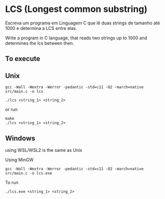 # LCS (Longest common substring)

Escreva um programa em Linguagem C que lê duas strings de tamanho até 1000 e determina
a LCS entre elas.

Write a program in C language, that reads two strings up to 1000 and determines the lcs between then.

## To execute

## Unix
```console
gcc -Wall -Wextra -Werror -pedantic -std=c11 -O2 -march=native  src/main.c -o lcs
``` 
``` 
./lcs <string_1> <string_2>
``` 
or run 
```console
make
./lcs <string_1> <string_2>
```

## Windows

using WSL/WSL2 is the same as Unix

Using MinGW
```console
gcc -Wall -Wextra -Werror -pedantic -std=c11 -O2 -march=native  src/main.c -o lcs.exe
```
To run
```
./lcs.exe <string_1> <string_2>
``` 


